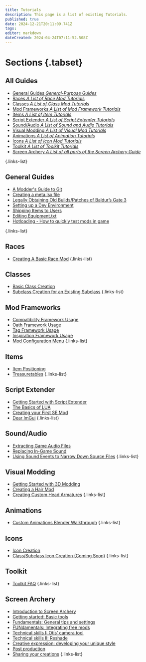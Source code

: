 ```yaml
---
title: Tutorials
description: This page is a list of existing Tutorials.
published: true
date: 2024-12-21T20:11:09.741Z
tags: 
editor: markdown
dateCreated: 2024-04-24T07:11:52.508Z
---
```


<!--# Tutorials
This page is a list of existing Tutorials.-->

# Sections {.tabset}
## All Guides
- [General Guides *General-Purpose Guides*](General)
- [Races *A List of Race Mod Tutorials*](Races)
- [Classes *A List of Class Mod Tutorials*](Classes)
- [Mod Frameworks *A List of Mod Framework Tutorials*](Mod-Frameworks)
- [Items *A List of Item Tutorials*](Items)
- [Script Extender *A List of Script Extender Tutorials*](ScriptExtender)
- [Sound/Audio *A List of Sound and Audio Tutorials*](/Tutorials/Sound)
- [Visual Modding *A List of Visual Mod Tutorials*](Visual)
- [Animations *A List of Animation Tutorials*](Animations)
- [Icons *A List of Icon Mod Tutorials*](Icons)
- [Toolkit *A List of Toolkit Tutorials*](/Tutorials/Toolkit)
- [Screen Archery *A List of all parts of the Screen Archery Guide*](/Tutorials/Screen-Archery)

{.links-list}
## General Guides
- [A Modder's Guide to Git](General/modders-guide-to-git)
- [Creating a meta.lsx file](General/creating_meta)
- [Legally Obtaining Old Builds/Patches of Baldur’s Gate 3](General/Legally-Obtaining-Old-Builds-Patches-Of-BG3)
- [Setting up a Dev Environment](General/setting-up-a-dev-environment)
- [Shipping Items to Users](General/Shipping-Items-to-Users)
- [Editing Equipment.txt](General/Editing-Equipment-txt)
- [Hotloading - How to quickly test mods in game](General/hotloading-how-to-quickly-test-mods-in-game)

{.links-list}
## Races
- [Creating A Basic Race Mod](https://wiki.bg3.community/Tutorials/Races/Creating-A-Basic-Race-Mod)
{.links-list}
 
## Classes
- [Basic Class Creation](Classes/Basic-Class-Creation)
- [Subclass Creation for an Existing Subclass](Classes/Subclass_Creation_For_An_Existing_Class)
{.links-list}

## Mod Frameworks
- [Compatibility Framework Usage](Mod-Frameworks/compatibility-framework)
- [Oath Framework Usage](Mod-Frameworks/oath-framework-usage)
- [Tag Framework Usage](Mod-Frameworks/using-tag-framework)
- [Inspiration Framework Usage](Mod-Frameworks/using-inspiration-framework)
- [Mod Configuration Menu](Mod-Frameworks/mod-configuration-menu)
{.links-list}

## Items
- [Item Positioning](Items/Add-and-position-items-in-world)
- [Treasuretables](/Tutorials/Items/Treasuretables)
{.links-list}

## Script Extender
- [Getting Started with Script Extender](ScriptExtender/GettingStarted)
- [The Basics of LUA](ScriptExtender/the_basics_of_lua)
- [Creating your First SE Mod](ScriptExtender/creating_your_first_se_mod)
- [Dear ImGui](ScriptExtender/ImGui-and-You/Dear-ImGui)
{.links-list}

## Sound/Audio
- [Extracting Game Audio Files](Sound/Extract-Audio)
- [Replacing In-Game Sound](Sound/Replace-Sound)
- [Using Sound Events to Narrow Down Source Files](Sound/SoundEventSorting)
{.links-list}

## Visual Modding
- [Getting Started with 3D Modding](Visual/getting-started-with-3d-modding)
- [Creating a Hair Mod](Visual/Creating-A-Hair-Mod)
- [Creating Custom Head Armatures](Visual/mrboneswildguide)
{.links-list}

## Animations
- [Custom Animations Blender Walkthrough](/Tutorials/Animations/CustomAnimationsBlender)
{.links-list}

## Icons
- [Icon Creation](Icons/Icon-Creation)
- [Class/Subclass Icon Creation (Coming Soon)](#)
{.links-list}

## Toolkit
- [Toolkit FAQ](/Tutorials/Toolkit/Toolkit-FAQ)
{.links-list}

## Screen Archery
- [Introduction to Screen Archery](/Tutorials/Screen-Archery/screen-archery-guide-introduction)
- [Getting started: Basic tools](/Tutorials/Screen-Archery/screen-archery-guide-part-1)
- [Fundamentals: General tips and settings](/Tutorials/Screen-Archery/screen-archery-guide-part-2)
- [FUNdamentals: Integrating free mods](/Tutorials/Screen-Archery/screen-archery-guide-part-3)
- [Technical skills I: Otis’ camera tool](/Tutorials/Screen-Archery/screen-archery-guide-part-4)
- [Technical skills II: Reshade](/Tutorials/Screen-Archery/screen-archery-guide-part-5)
- [Creative expression: developing your unique style](/Tutorials/Screen-Archery/screen-archery-guide-part-6)
- [Post production](/Tutorials/Screen-Archery/screen-archery-guide-part-7)
- [Sharing your creations](/Tutorials/Screen-Archery/screen-archery-guide-part-8)
{.links-list}
